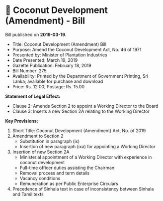 # 📄  Coconut Development (Amendment) - Bill

Bill published on **2019-03-19**.

- Title: Coconut Development (Amendment) Bill
- Purpose: Amend the Coconut Development Act, No. 46 of 1971
- Presented by: Minister of Plantation Industries
- Date Presented: March 19, 2019
- Gazette Publication: February 18, 2019
- Bill Number: 275
- Availability: Printed by the Department of Government Printing, Sri Lanka; available for purchase and download
- Price: Rs. 12.00; Postage: Rs. 15.00

**Statement of Legal Effect:**
- Clause 2: Amends Section 2 to appoint a Working Director to the Board
- Clause 3: Inserts a new Section 2A relating to the Working Director

**Key Provisions:**
1. Short Title: Coconut Development (Amendment) Act, No. of 2019
2. Amendment to Section 2
   - Substitution in paragraph (ix)
   - Insertion of new paragraph (ixa) for appointing a Working Director
3. Insertion of new Section 2A
   - Ministerial appointment of a Working Director with experience in coconut development
   - Full-time officer duties assisting the Chairman
   - Removal process and term details
   - Vacancy conditions
   - Remuneration as per Public Enterprise Circulars
4. Precedence of Sinhala text in case of inconsistency between Sinhala and Tamil texts
